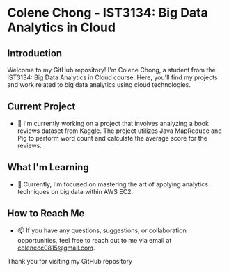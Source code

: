 # Colene Chong - IST3134: Big Data Analytics in Cloud

## Introduction

Welcome to my GitHub repository! I'm Colene Chong, a student from the IST3134: Big Data Analytics in Cloud course. Here, you'll find my projects and work related to big data analytics using cloud technologies.

## Current Project

- 🔭 I'm currently working on a project that involves analyzing a book reviews dataset from Kaggle. The project utilizes Java MapReduce and Pig to perform word count and calculate the average score for the reviews.

## What I'm Learning

- 🌱 Currently, I'm focused on mastering the art of applying analytics techniques on big data within AWS EC2. 

## How to Reach Me

- 📫 If you have any questions, suggestions, or collaboration opportunities, feel free to reach out to me via email at colenecc0815@gmail.com.

Thank you for visiting my GitHub repository

